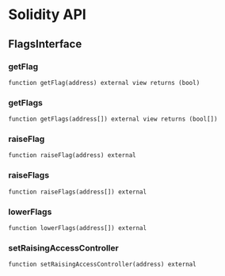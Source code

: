 # Solidity API

## FlagsInterface

### getFlag

```solidity
function getFlag(address) external view returns (bool)
```

### getFlags

```solidity
function getFlags(address[]) external view returns (bool[])
```

### raiseFlag

```solidity
function raiseFlag(address) external
```

### raiseFlags

```solidity
function raiseFlags(address[]) external
```

### lowerFlags

```solidity
function lowerFlags(address[]) external
```

### setRaisingAccessController

```solidity
function setRaisingAccessController(address) external
```


